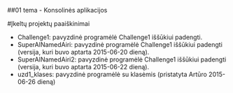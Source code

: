 ﻿##01 tema - Konsolinės aplikacijos

#Įkeltų projektų paaiškinimai
- Challenge1: pavyzdinė programėlė Challenge1 iššūkiui padengti.
- SuperAINamedAiri: pavyzdinė programėlė Challenge1 iššūkiui padengti (versija, kuri buvo aptarta 2015-06-20 dieną).
- SuperAINamedAiri2: pavyzdinė programėlė Challenge1 iššūkiui padengti (versija, kuri buvo aptarta 2015-06-22 dieną).
- uzd1_klases: pavyzdinė programėlė su klasėmis (pristatyta Artūro 2015-06-26 dieną)